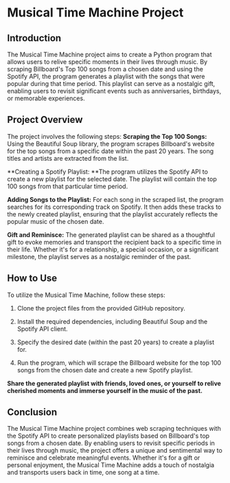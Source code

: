 # Musical Time Machine Project

## Introduction
The Musical Time Machine project aims to create a Python program that allows users to relive specific moments in their lives through music. By scraping Billboard's Top 100 songs from a chosen date and using the Spotify API, the program generates a playlist with the songs that were popular during that time period. This playlist can serve as a nostalgic gift, enabling users to revisit significant events such as anniversaries, birthdays, or memorable experiences.

## Project Overview
The project involves the following steps:
**Scraping the Top 100 Songs:** Using the Beautiful Soup library, the program scrapes Billboard's website for the top songs from a specific date within the past 20 years. The song titles and artists are extracted from the list.

**Creating a Spotify Playlist: **The program utilizes the Spotify API to create a new playlist for the selected date. The playlist will contain the top 100 songs from that particular time period.

**Adding Songs to the Playlist:** For each song in the scraped list, the program searches for its corresponding track on Spotify. It then adds these tracks to the newly created playlist, ensuring that the playlist accurately reflects the popular music of the chosen date.

**Gift and Reminisce:** The generated playlist can be shared as a thoughtful gift to evoke memories and transport the recipient back to a specific time in their life. Whether it's for a relationship, a special occasion, or a significant milestone, the playlist serves as a nostalgic reminder of the past.

## How to Use
To utilize the Musical Time Machine, follow these steps:

1) Clone the project files from the provided GitHub repository.

2) Install the required dependencies, including Beautiful Soup and the Spotify API client.

3) Specify the desired date (within the past 20 years) to create a playlist for.

4) Run the program, which will scrape the Billboard website for the top 100 songs from the chosen date and create a new Spotify playlist.

**Share the generated playlist with friends, loved ones, or yourself to relive cherished moments and immerse yourself in the music of the past.**

## Conclusion
The Musical Time Machine project combines web scraping techniques with the Spotify API to create personalized playlists based on Billboard's top songs from a chosen date. By enabling users to revisit specific periods in their lives through music, the project offers a unique and sentimental way to reminisce and celebrate meaningful events. Whether it's for a gift or personal enjoyment, the Musical Time Machine adds a touch of nostalgia and transports users back in time, one song at a time.






